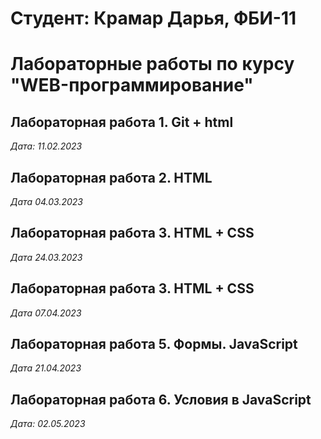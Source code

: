 # Студент: Крамар Дарья, ФБИ-11

# Лабораторные работы по курсу "WEB-программирование"

## Лабораторная работа 1. Git + html

*Дата: 11.02.2023*

## Лабораторная работа 2. HTML

*Дата 04.03.2023*

## Лабораторная работа 3. HTML + CSS

*Дата 24.03.2023*

## Лабораторная работа 3. HTML + CSS

*Дата 07.04.2023*

## Лабораторная работа 5. Формы. JavaScript

*Дата 21.04.2023*

## Лабораторная работа 6. Условия в JavaScript

*Дата: 02.05.2023*
